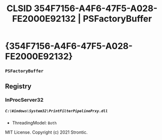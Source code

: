 ﻿---
title: "CLSID 354F7156-A4F6-47F5-A028-FE2000E92132 | PSFactoryBuffer"
excerpt: What is COM-Object CLSID 354F7156-A4F6-47F5-A028-FE2000E92132?
---

# {354F7156-A4F6-47F5-A028-FE2000E92132}

### `PSFactoryBuffer`

## Registry


### InProcServer32

##### `C:\Windows\System32\PrintFilterPipelinePrxy.dll`
* ThreadingModel: `Both`

MIT License. Copyright (c) 2021 Strontic.


